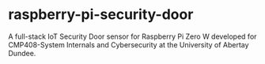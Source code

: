 # raspberry-pi-security-door
A full-stack IoT Security Door sensor for Raspberry Pi Zero W developed for CMP408-System Internals and Cybersecurity at the University of Abertay Dundee. 
